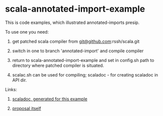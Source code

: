 scala-annotated-import-example
==============================

This is code examples, which illustrated annotated-imports presip.

To use one you need:

1.  get patched scala compiler from git@github.com:rssh/scala.git

2.  switch in one to branch 'annotated-import' and compile compiler

3.  return to scala-annotated-import-example and set in config.sh path to
  directory where patched compiler is situated.

4.  scalac.sh can be used for compiling;  scaladoc - for creating scaladoc in API dir.


Links:

1. [scaladoc, generated for this example](http://rssh.github.com/scala-annotated-import-example/api/index.html)

2. [proposal itself](https://docs.google.com/document/d/1dlT6NgB9610jqLscCJW2LRB7TapDh3q4d2S3YA_q5zs/edit)


